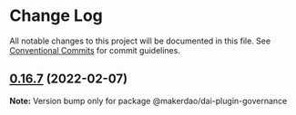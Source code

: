 # Change Log

All notable changes to this project will be documented in this file.
See [Conventional Commits](https://conventionalcommits.org) for commit guidelines.

## [0.16.7](https://github.com/makerdao/dai-plugin-governance/compare/@makerdao/dai-plugin-governance@0.16.7-alpha.4...@makerdao/dai-plugin-governance@0.16.7) (2022-02-07)

**Note:** Version bump only for package @makerdao/dai-plugin-governance

